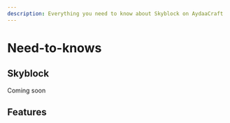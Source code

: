 ```yaml
---
description: Everything you need to know about Skyblock on AydaaCraft
---
```


# Need-to-knows

## Skyblock

Coming soon

## Features


